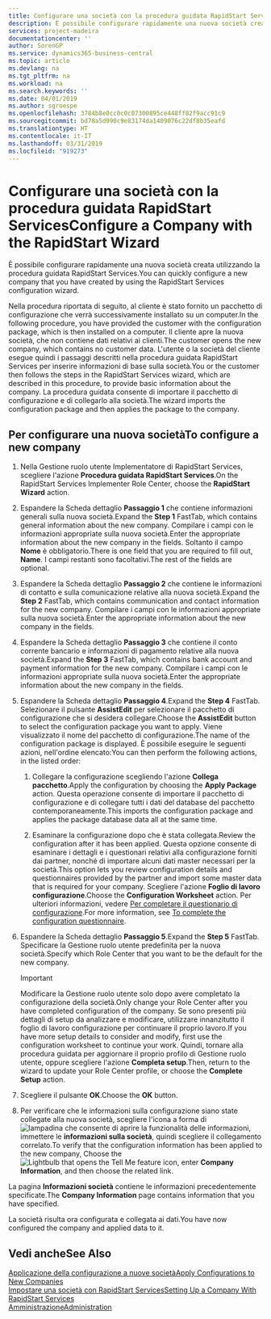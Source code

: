 ```yaml
---
title: Configurare una società con la procedura guidata RapidStart Services | Microsoft Docs
description: È possibile configurare rapidamente una nuova società creata utilizzando la procedura guidata RapidStart Services.
services: project-madeira
documentationcenter: ''
author: SorenGP
ms.service: dynamics365-business-central
ms.topic: article
ms.devlang: na
ms.tgt_pltfrm: na
ms.workload: na
ms.search.keywords: ''
ms.date: 04/01/2019
ms.author: sgroespe
ms.openlocfilehash: 3784b8e0cc0c0c07300895ce448ff82f9acc91c9
ms.sourcegitcommit: bd78a5d990c9e83174da1409076c22df8b35eafd
ms.translationtype: HT
ms.contentlocale: it-IT
ms.lasthandoff: 03/31/2019
ms.locfileid: "919273"
---
```

# <a name="configure-a-company-with-the-rapidstart-wizard"></a><span data-ttu-id="7588d-103">Configurare una società con la procedura guidata RapidStart Services</span><span class="sxs-lookup"><span data-stu-id="7588d-103">Configure a Company with the RapidStart Wizard</span></span>
<span data-ttu-id="7588d-104">È possibile configurare rapidamente una nuova società creata utilizzando la procedura guidata RapidStart Services.</span><span class="sxs-lookup"><span data-stu-id="7588d-104">You can quickly configure a new company that you have created by using the RapidStart Services configuration wizard.</span></span>

<span data-ttu-id="7588d-105">Nella procedura riportata di seguito, al cliente è stato fornito un pacchetto di configurazione che verrà successivamente installato su un computer.</span><span class="sxs-lookup"><span data-stu-id="7588d-105">In the following procedure, you have provided the customer with the configuration package, which is then installed on a computer.</span></span> <span data-ttu-id="7588d-106">Il cliente apre la nuova società, che non contiene dati relativi ai clienti.</span><span class="sxs-lookup"><span data-stu-id="7588d-106">The customer opens the new company, which contains no customer data.</span></span> <span data-ttu-id="7588d-107">L'utente o la società del cliente esegue quindi i passaggi descritti nella procedura guidata RapidStart Services per inserire informazioni di base sulla società.</span><span class="sxs-lookup"><span data-stu-id="7588d-107">You or the customer then follows the steps in the RapidStart Services wizard, which are described in this procedure, to provide basic information about the company.</span></span> <span data-ttu-id="7588d-108">La procedura guidata consente di importare il pacchetto di configurazione e di collegarlo alla società.</span><span class="sxs-lookup"><span data-stu-id="7588d-108">The wizard imports the configuration package and then applies the package to the company.</span></span>  

## <a name="to-configure-a-new-company"></a><span data-ttu-id="7588d-109">Per configurare una nuova società</span><span class="sxs-lookup"><span data-stu-id="7588d-109">To configure a new company</span></span>  
1. <span data-ttu-id="7588d-110">Nella Gestione ruolo utente Implementatore di RapidStart Services, scegliere l'azione **Procedura guidata RapidStart Services**.</span><span class="sxs-lookup"><span data-stu-id="7588d-110">On the RapidStart Services Implementer Role Center, choose the **RapidStart Wizard** action.</span></span>  
2. <span data-ttu-id="7588d-111">Espandere la Scheda dettaglio **Passaggio 1** che contiene informazioni generali sulla nuova società.</span><span class="sxs-lookup"><span data-stu-id="7588d-111">Expand the **Step 1** FastTab, which contains general information about the new company.</span></span> <span data-ttu-id="7588d-112">Compilare i campi con le informazioni appropriate sulla nuova società.</span><span class="sxs-lookup"><span data-stu-id="7588d-112">Enter the appropriate information about the new company in the fields.</span></span> <span data-ttu-id="7588d-113">Soltanto il campo **Nome** è obbligatorio.</span><span class="sxs-lookup"><span data-stu-id="7588d-113">There is one field that you are required to fill out, **Name**.</span></span> <span data-ttu-id="7588d-114">I campi restanti sono facoltativi.</span><span class="sxs-lookup"><span data-stu-id="7588d-114">The rest of the fields are optional.</span></span>  
3. <span data-ttu-id="7588d-115">Espandere la Scheda dettaglio **Passaggio 2** che contiene le informazioni di contatto e sulla comunicazione relative alla nuova società.</span><span class="sxs-lookup"><span data-stu-id="7588d-115">Expand the **Step 2** FastTab, which contains communication and contact information for the new company.</span></span> <span data-ttu-id="7588d-116">Compilare i campi con le informazioni appropriate sulla nuova società.</span><span class="sxs-lookup"><span data-stu-id="7588d-116">Enter the appropriate information about the new company in the fields.</span></span>
4. <span data-ttu-id="7588d-117">Espandere la Scheda dettaglio **Passaggio 3** che contiene il conto corrente bancario e informazioni di pagamento relative alla nuova società.</span><span class="sxs-lookup"><span data-stu-id="7588d-117">Expand the **Step 3** FastTab, which contains bank account and payment information for the new company.</span></span> <span data-ttu-id="7588d-118">Compilare i campi con le informazioni appropriate sulla nuova società.</span><span class="sxs-lookup"><span data-stu-id="7588d-118">Enter the appropriate information about the new company in the fields.</span></span>  
5. <span data-ttu-id="7588d-119">Espandere la Scheda dettaglio **Passaggio 4**.</span><span class="sxs-lookup"><span data-stu-id="7588d-119">Expand the **Step 4** FastTab.</span></span> <span data-ttu-id="7588d-120">Selezionare il pulsante **AssistEdit** per selezionare il pacchetto di configurazione che si desidera collegare.</span><span class="sxs-lookup"><span data-stu-id="7588d-120">Choose the **AssistEdit** button to select the configuration package you want to apply.</span></span> <span data-ttu-id="7588d-121">Viene visualizzato il nome del pacchetto di configurazione.</span><span class="sxs-lookup"><span data-stu-id="7588d-121">The name of the configuration package is displayed.</span></span> <span data-ttu-id="7588d-122">È possibile eseguire le seguenti azioni, nell'ordine elencato:</span><span class="sxs-lookup"><span data-stu-id="7588d-122">You can then perform the following actions, in the listed order:</span></span>  

    1. <span data-ttu-id="7588d-123">Collegare la configurazione scegliendo l'azione **Collega pacchetto**.</span><span class="sxs-lookup"><span data-stu-id="7588d-123">Apply the configuration by choosing the **Apply Package** action.</span></span> <span data-ttu-id="7588d-124">Questa operazione consente di importare il pacchetto di configurazione e di collegare tutti i dati del database del pacchetto contemporaneamente.</span><span class="sxs-lookup"><span data-stu-id="7588d-124">This imports the configuration package and applies the package database data all at the same time.</span></span>  

    2. <span data-ttu-id="7588d-125">Esaminare la configurazione dopo che è stata collegata.</span><span class="sxs-lookup"><span data-stu-id="7588d-125">Review the configuration after it has been applied.</span></span> <span data-ttu-id="7588d-126">Questa opzione consente di esaminare i dettagli e i questionari relativi alla configurazione forniti dai partner, nonché di importare alcuni dati master necessari per la società.</span><span class="sxs-lookup"><span data-stu-id="7588d-126">This option lets you review configuration details and questionnaires provided by the partner and import some master data that is required for your company.</span></span> <span data-ttu-id="7588d-127">Scegliere l'azione **Foglio di lavoro configurazione**.</span><span class="sxs-lookup"><span data-stu-id="7588d-127">Choose the **Configuration Worksheet** action.</span></span> <span data-ttu-id="7588d-128">Per ulteriori informazioni, vedere [Per completare il questionario di configurazione](admin-gather-customer-setup-values.md#to-complete-the-configuration-questionnaire).</span><span class="sxs-lookup"><span data-stu-id="7588d-128">For more information, see [To complete the configuration questionnaire](admin-gather-customer-setup-values.md#to-complete-the-configuration-questionnaire).</span></span>  

6. <span data-ttu-id="7588d-129">Espandere la Scheda dettaglio **Passaggio 5**.</span><span class="sxs-lookup"><span data-stu-id="7588d-129">Expand the **Step 5** FastTab.</span></span> <span data-ttu-id="7588d-130">Specificare la Gestione ruolo utente predefinita per la nuova società.</span><span class="sxs-lookup"><span data-stu-id="7588d-130">Specify which Role Center that you want to be the default for the new company.</span></span>  

    > [!IMPORTANT]  
    >  <span data-ttu-id="7588d-131">Modificare la Gestione ruolo utente solo dopo avere completato la configurazione della società.</span><span class="sxs-lookup"><span data-stu-id="7588d-131">Only change your Role Center after you have completed configuration of the company.</span></span> <span data-ttu-id="7588d-132">Se sono presenti più dettagli di setup da analizzare e modificare, utilizzare innanzitutto il foglio di lavoro configurazione per continuare il proprio lavoro.</span><span class="sxs-lookup"><span data-stu-id="7588d-132">If you have more setup details to consider and modify, first use the configuration worksheet to continue your work.</span></span> <span data-ttu-id="7588d-133">Quindi, tornare alla procedura guidata per aggiornare il proprio profilo di Gestione ruolo utente, oppure scegliere l'azione **Completa setup**.</span><span class="sxs-lookup"><span data-stu-id="7588d-133">Then, return to the wizard to update your Role Center profile, or choose the **Complete Setup** action.</span></span>

7. <span data-ttu-id="7588d-134">Scegliere il pulsante **OK**.</span><span class="sxs-lookup"><span data-stu-id="7588d-134">Choose the **OK** button.</span></span>  
8. <span data-ttu-id="7588d-135">Per verificare che le informazioni sulla configurazione siano state collegate alla nuova società, scegliere l'icona a forma di ![lampadina che consente di aprire la funzionalità delle informazioni](media/ui-search/search_small.png "Informazioni sull'operazione che si desidera eseguire"), immettere le **informazioni sulla società**, quindi scegliere il collegamento correlato.</span><span class="sxs-lookup"><span data-stu-id="7588d-135">To verify that the configuration information has been applied to the new company, Choose the ![Lightbulb that opens the Tell Me feature](media/ui-search/search_small.png "Tell me what you want to do") icon, enter **Company Information**, and then choose the related link.</span></span>

<span data-ttu-id="7588d-136">La pagina **Informazioni società** contiene le informazioni precedentemente specificate.</span><span class="sxs-lookup"><span data-stu-id="7588d-136">The **Company Information** page contains information that you have specified.</span></span>   

<span data-ttu-id="7588d-137">La società risulta ora configurata e collegata ai dati.</span><span class="sxs-lookup"><span data-stu-id="7588d-137">You have now configured the company and applied data to it.</span></span>  

## <a name="see-also"></a><span data-ttu-id="7588d-138">Vedi anche</span><span class="sxs-lookup"><span data-stu-id="7588d-138">See Also</span></span>  
[<span data-ttu-id="7588d-139">Applicazione della configurazione a nuove società</span><span class="sxs-lookup"><span data-stu-id="7588d-139">Apply Configurations to New Companies</span></span>](admin-apply-configuration-to-new-companies.md)  
[<span data-ttu-id="7588d-140">Impostare una società con RapidStart Services</span><span class="sxs-lookup"><span data-stu-id="7588d-140">Setting Up a Company With RapidStart Services</span></span>](admin-set-up-a-company-with-rapidstart.md)  
[<span data-ttu-id="7588d-141">Amministrazione</span><span class="sxs-lookup"><span data-stu-id="7588d-141">Administration</span></span>](admin-setup-and-administration.md)
